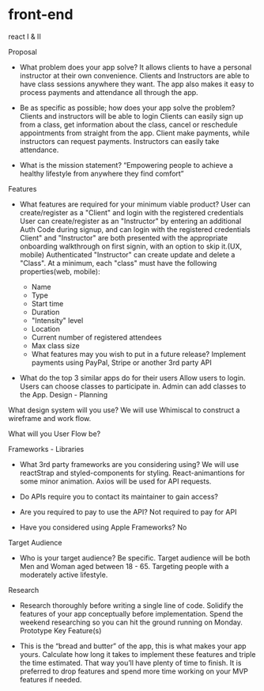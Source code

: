 # front-end
react I &amp; II

   Proposal

- What problem does your app solve? 
It allows clients to have a personal instructor at their own convenience. Clients and Instructors are able to have class sessions anywhere they want. The app also makes it easy to process payments and attendance all through the app.



- Be as specific as possible; how does your app solve the problem? 
Clients and instructors will be able to login
Clients can easily sign up from a class, get information about the class, cancel or reschedule appointments from straight from the app.
Client make payments, while instructors can request payments.
Instructors can easily take attendance.



- What is the mission statement? 
“Empowering people to achieve a healthy lifestyle from anywhere they find comfort”

Features

- What features are required for your minimum viable product?
User can create/register as a "Client" and login with the registered credentials
User can create/register as an "Instructor" by entering an additional Auth Code during signup, and can login with the registered credentials
Client" and "Instructor" are both presented with the appropriate onboarding walkthrough on first signin, with an option to skip it.(UX, mobile)
Authenticated "Instructor" can create update and delete a "Class". At a minimum, each "class" must have the following properties(web, mobile):
    * Name
    * Type
    * Start time
    * Duration
    * "Intensity" level
    * Location
    * Current number of registered attendees
    * Max class size

	
     - What features may you wish to put in a future release?
Implement payments using PayPal, Stripe or another 3rd party API

- What do the top 3 similar apps do for their users
Allow users to login.
Users can choose classes to participate in.
Admin can add classes to the App.
Design - Planning


What design system will you use?
We will use Whimiscal to construct a wireframe and work flow.

What will you User Flow be?


Frameworks - Libraries

- What 3rd party frameworks are you considering using? 
We will use reactStrap and styled-components for styling. React-animantions for some minor animation. Axios will be used for API requests.

- Do APIs require you to contact its maintainer to gain access? 

- Are you required to pay to use the API? 
Not required to pay for API

- Have you considered using Apple Frameworks?
No




Target Audience

- Who is your target audience? Be specific. 
Target audience will be both Men and Woman aged between 18 - 65. Targeting people with a moderately active lifestyle.


Research

- Research thoroughly before writing a single line of code. Solidify the features of your app conceptually before implementation. Spend the weekend researching so you can hit the ground running on Monday.
Prototype Key Feature(s)

- This is the “bread and butter” of the app, this is what makes your app yours. Calculate how long it takes to implement these features and triple the time estimated. That way you’ll have plenty of time to finish. It is preferred to drop features and spend more time working on your MVP features if needed.




